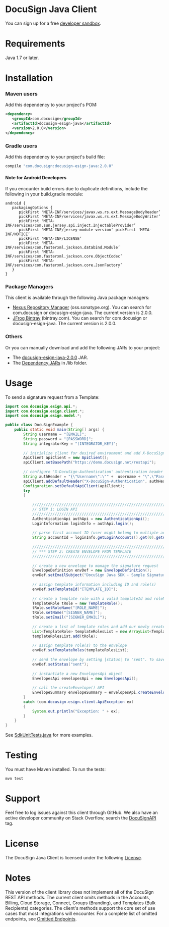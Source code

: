 # DocuSign Java Client

You can sign up for a free [developer sandbox](https://www.docusign.com/developer-center).

Requirements
============

Java 1.7 or later.  

Installation
============

### Maven users

Add this dependency to your project's POM:

```xml
<dependency>
   <groupId>com.docusign</groupId>
   <artifactId>docusign-esign-java</artifactId>
   <version>2.0.0</version>
</dependency>
```

### Gradle users

Add this dependency to your project's build file:

```groovy
compile "com.docusign:docusign-esign-java:2.0.0"
```

#### Note for Android Developers 

If you encounter build errors due to duplicate definitions, include the following in your build.gradle module:

```
android {
   packagingOptions {
      pickFirst 'META-INF/services/javax.ws.rs.ext.MessageBodyReader’
      pickFirst 'META-INF/services/javax.ws.rs.ext.MessageBodyWriter’
      pickFirst 'META-INF/services/com.sun.jersey.spi.inject.InjectableProvider’
      pickFirst 'META-INF/jersey-module-version' pickFirst 'META-INF/NOTICE’
      pickFirst 'META-INF/LICENSE’
      pickFirst 'META-INF/services/com.fasterxml.jackson.databind.Module’
      pickFirst 'META-INF/services/com.fasterxml.jackson.core.ObjectCodec’
      pickFirst 'META-INF/services/com.fasterxml.jackson.core.JsonFactory’
   }
}
```

### Package Managers

This client is available through the following Java package managers:

- [Nexus Repository Manager](https://oss.sonatype.org/#nexus-search;quick~docusign-esign-java) (oss.sonatype.org). You can search for com.docusign or docusign-esign-java. The current version is 2.0.0.
- [JFrog Bintray](https://bintray.com/search?query=docusign-esign-java) (bintray.com). You can search for com.docusign or docusign-esign-java. The current version is 2.0.0.

### Others

Or you can manually download and add the following JARs to your project:

* The [docusign-esign-java-2.0.0](/target/docusign-esign-java-2.0.0.jar) JAR.
* The [Dependency JARs](/target/lib) in /lib folder.


Usage
=====

To send a signature request from a Template:

```java
import com.docusign.esign.api.*;
import com.docusign.esign.client.*;
import com.docusign.esign.model.*;

public class DocuSignExample {
	public static void main(String[] args) {
		String username = "[EMAIL]";
		String password = "[PASSWORD]";
		String integratorKey = "[INTEGRATOR_KEY]";
		
		// initialize client for desired environment and add X-DocuSign-Authentication header
		ApiClient apiClient = new ApiClient();
		apiClient.setBasePath("https://demo.docusign.net/restapi");
		
		// configure 'X-DocuSign-Authentication' authentication header
        String authHeader = "{\"Username\":\"" +  username + "\",\"Password\":\"" +  password + "\",\"IntegratorKey\":\"" +  integratorKey + "\"}";
        apiClient.addDefaultHeader("X-DocuSign-Authentication", authHeader);
        Configuration.setDefaultApiClient(apiClient);
        try
        {
            
            /////////////////////////////////////////////////////////////////////////////////////////////////////////
            // STEP 1: LOGIN API        
            /////////////////////////////////////////////////////////////////////////////////////////////////////////
            AuthenticationApi authApi = new AuthenticationApi();
            LoginInformation loginInfo = authApi.login();
            
            // parse first account ID (user might belong to multiple accounts)
            String accountId = loginInfo.getLoginAccounts().get(0).getAccountId(); 
            
            /////////////////////////////////////////////////////////////////////////////////////////////////////////
            // *** STEP 2: CREATE ENVELOPE FROM TEMPLATE       
            /////////////////////////////////////////////////////////////////////////////////////////////////////////
            
            // create a new envelope to manage the signature request
            EnvelopeDefinition envDef = new EnvelopeDefinition();
            envDef.setEmailSubject("DocuSign Java SDK - Sample Signature Request");
            
            // assign template information including ID and role(s)
            envDef.setTemplateId("[TEMPLATE_ID]");
            
            // create a template role with a valid templateId and roleName and assign signer info
            TemplateRole tRole = new TemplateRole();
            tRole.setRoleName("[ROLE_NAME]");
            tRole.setName("[SIGNER_NAME]");
            tRole.setEmail("[SIGNER_EMAIL]");
	        
            // create a list of template roles and add our newly created role
            List<TemplateRole> templateRolesList = new ArrayList<TemplateRole>();
            templateRolesList.add(tRole);
	        
            // assign template role(s) to the envelope 
            envDef.setTemplateRoles(templateRolesList);
            
            // send the envelope by setting |status| to "sent". To save as a draft set to "created"
            envDef.setStatus("sent");
	        
            // instantiate a new EnvelopesApi object
            EnvelopesApi envelopesApi = new EnvelopesApi();
	        
            // call the createEnvelope() API
            EnvelopeSummary envelopeSummary = envelopesApi.createEnvelope(accountId, envDef);
        }
        catch (com.docusign.esign.client.ApiException ex)
        {
            System.out.println("Exception: " + ex);
        }
	}
} 
```

See [SdkUnitTests.java](https://github.com/docusign/docusign-java-client/blob/master/src/test/java/SdkUnitTests.java) for more examples.

Testing
=======

You must have Maven installed. To run the tests:

    mvn test

Support
=======

Feel free to log issues against this client through GitHub.  We also have an active developer community on Stack Overflow, search the [DocuSignAPI](http://stackoverflow.com/questions/tagged/docusignapi) tag.

License
=======

The DocuSign Java Client is licensed under the following [License](LICENSE).

Notes
=======

This version of the client library does not implement all of the DocuSign REST API methods. The current client omits methods in the Accounts, Billing, Cloud Storage, Connect, Groups (Branding), and Templates (Bulk Recipients) categories. The client's methods support the core set of use cases that most integrations will encounter. For a complete list of omitted endpoints, see [Omitted Endpoints](./omitted_endpoints.md). 
